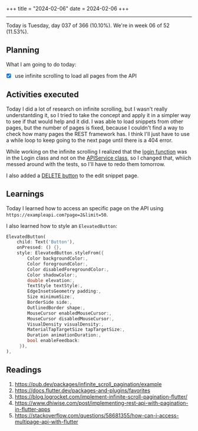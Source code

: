+++
title = "2024-02-06"
date = 2024-02-06
+++

---

Today is Tuesday, day 037 of 366 (10.10%). We're in week 06 of 52 (11.53%).

## Planning

What I am going to do today:

- [x] use infinite scrolling to load all pages from the API

## Activities executed

Today I did a lot of research on infinite scrolling, but I wasn't really understantding it, so I tried to take the concept and apply it in a simpler way to see if that would help and it did. I was able to load snippets from other pages, but the number of pages is fixed, because I couldn't find a way to check how many pages the REST framework has. I think I'll just have to use a while loop to keep going to the next page until there is a 404 error.

While working on the infinite scrolling I realized that the [login function](https://github.com/OmnicodeSolutions/luisa_drf_flutter_client/blob/6b3dea29d764ed095cab2a478331573a23f8a3dd/lib/login.dart#L15C3-L28C4) was in the Login class and not on the [APIService class](https://github.com/OmnicodeSolutions/luisa_drf_flutter_client/blob/snippets_CRUD/lib/api_service.dart), so I changed that, whiich messed around with the tests, so I'll have to redo them tomorrow.

I also added a [DELETE button](https://github.com/OmnicodeSolutions/luisa_drf_flutter_client/blob/6b3dea29d764ed095cab2a478331573a23f8a3dd/lib/edit_snippet.dart#L280C29-L292C67) to the edit snippet page.

## Learnings

Today I learned how to access an specific page on the API using `https://exampleapi.com?page=2&limit=50`.

I also learned how to style an `ElevatedButton`:

```dart
ElevatedButton(
    child: Text('Button'),
    onPressed: () {},
    style: ElevatedButton.styleFrom({
        Color backgroundColor:, 
        Color foregroundColor:,
        Color disabledForegroundColor:,
        Color shadowColor:,
        double elevation:,
        TextStyle textStyle:,
        EdgeInsetsGeometry padding:,
        Size minimumSize:,
        BorderSide side:,
        OutlinedBorder shape:,
        MouseCursor enabledMouseCursor:,
        MouseCursor disabledMouseCursor:,
        VisualDensity visualDensity:,
        MaterialTapTargetSize tapTargetSize:,
        Duration animationDuration:,
        bool enableFeedback:
     }),
),
```

## Readings

1. https://pub.dev/packages/infinite_scroll_pagination/example
2. https://docs.flutter.dev/packages-and-plugins/favorites
3. https://blog.logrocket.com/implement-infinite-scroll-pagination-flutter/
4. https://www.dhiwise.com/post/implementing-rest-api-with-pagination-in-flutter-apps
5. https://stackoverflow.com/questions/58681355/how-can-i-access-multipage-api-with-flutter
